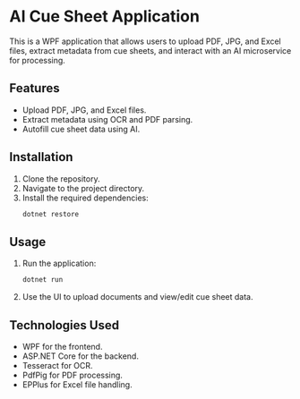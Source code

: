 # AI Cue Sheet Application

This is a WPF application that allows users to upload PDF, JPG, and Excel files, extract metadata from cue sheets, and interact with an AI microservice for processing.

## Features
- Upload PDF, JPG, and Excel files.
- Extract metadata using OCR and PDF parsing.
- Autofill cue sheet data using AI.

## Installation
1. Clone the repository.
2. Navigate to the project directory.
3. Install the required dependencies:
   ```bash
   dotnet restore
   ```

## Usage
1. Run the application:
   ```bash
   dotnet run
   ```
2. Use the UI to upload documents and view/edit cue sheet data.

## Technologies Used
- WPF for the frontend.
- ASP.NET Core for the backend.
- Tesseract for OCR.
- PdfPig for PDF processing.
- EPPlus for Excel file handling.
